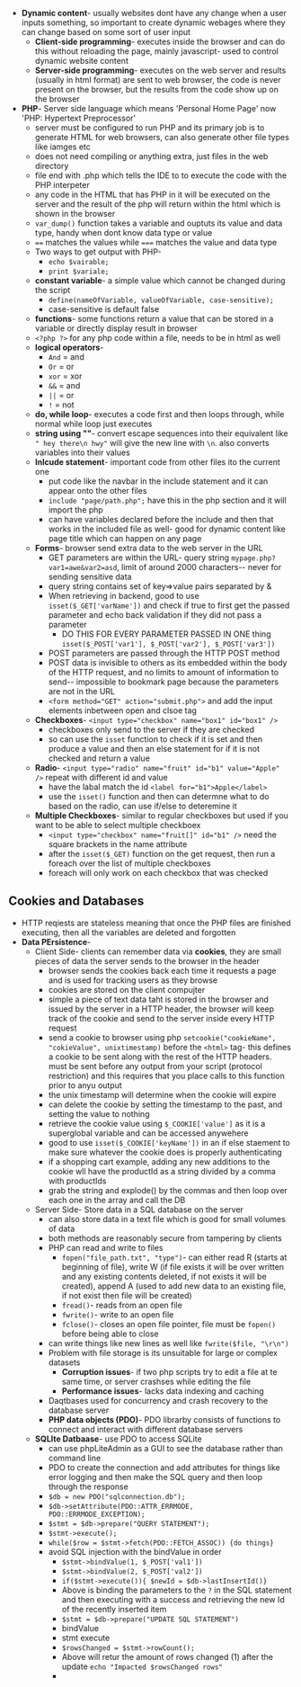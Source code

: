 -   **Dynamic content**- usually websites dont have any change when a user inputs something, so important to create dynamic webages where they can change based on some sort of user input
    -   **Client-side programming**- executes inside the browser and can do this without reloading the page, mainly javascript- used to control dynamic website content
    -   **Server-side programming**- executes on the web server and results (usually in html format) are sent to web browser, the code is never present on the browser, but the results from the code show up on the browser
-   **PHP**- Server side language which means 'Personal Home Page' now 'PHP: Hypertext Preprocessor'
    -   server must be configured to run PHP and its primary job is to generate HTML for web browsers, can also generate other file types like iamges etc
    -   does not need compiling or anything extra, just files in the web directory
    -   file end with .php which tells the IDE to to execute the code with the PHP interpeter
    -   any code in the HTML that has PHP in it will be executed on the server and the result of the php will return within the html which is shown in the browser
    -   `var_dump()` function takes a variable and ouptuts its value and data type, handy when dont know data type or value
    -   `==` matches the values while `===` matches the value and data type
    -   Two ways to get output with PHP-
        -   `echo $vairable;`
        -   `print $variale;`
    -   **constant variable**- a simple value which cannot be changed during the script
        -   `define(nameOfVariable, valueOfVariable, case-sensitive);`
        -   case-sensitive is default false
    -   **functions**- some functions return a value that can be stored in a variable or directly display result in browser
    -   `<?php ?>` for any php code within a file, needs to be in html as well
    -   **logical operators**-
        -   `And` = and
        -   `Or` = or
        -   `xor` = xor
        -   `&&` = and
        -   `||` = or
        -   `!` = not
    -   **do, while loop**- executes a code first and then loops through, while normal while loop just executes
    -   **string using ""**- convert escape sequences into their equivalent like `" hey there\n hwy"` will give the new line with `\n`. also converts variables into their values
    -   **Inlcude statement**- important code from other files ito the current one
        -   put code like the navbar in the include statement and it can appear onto the other files
        -   `include "page/path.php";` have this in the php section and it will import the php
        -   can have variables declared before the include and then that works in the included file as well- good for dynamic content like page title which can happen on any page
    -   **Forms**- browser send extra data to the web server in the URL
        -   GET parameters are within the URL- query string `mypage.php?var1=awe&var2=asd`, limit of around 2000 characters-- never for sending sensitive data
        -   query string contains set of key=>value pairs separated by &
        -   When retrieving in backend, good to use `isset($_GET['varName'])` and check if true to first get the passed parameter and echo back validation if they did not pass a parameter
	        - DO THIS FOR EVERY PARAMETER PASSED IN ONE thing `isset($_POST['var1'], $_POST['var2'], $_POST['var3'])`
        -   POST parameters are passed through the HTTP POST method
        -   POST data is invisible to others as its embedded within the body of the HTTP request, and no limits to amount of information to send-- impossible to bookmark page because the parameters are not in the URL
        -   `<form method="GET" action="submit.php">` and add the input elements inbetween open and clsoe tag
	- **Checkboxes**- `<input type="checkbox" name="box1" id="box1" />`
		- checkboxes only send to the server if they are checked
		- so can use the `isset` function to check if it is set and then produce a value and then an else statement for if it is not checked and return a value
	- **Radio**- `<input type="radio" name="fruit" id="b1" value="Apple" />` repeat with different id and value
		- have the labal match the id `<label for="b1">Apple</label>`
		- use the `isset()` function and then can determne what to do based on the radio, can use if/else to deteremine it
	- **Multiple Checkboxes**- similar to regular checkboxes but used if you want to be able to select multiple checkboex
		- `<input type="checkbox" name="fruit[]" id="b1" />` need the square brackets in the name attribute
		- after the `isset($_GET)` function on the get request, then run a foreach over the list of multiple checkboxes
		- foreach will only work on each checkbox that was checked
## Cookies and Databases
- HTTP reqiests are stateless meaning that once the PHP files are finished executing, then all the variables are deleted and forgotten
- **Data PErsistence**-
	- Client Side- clients can remember data via **cookies**, they are small pieces of data the server sends to the browser in the header
		- browser sends the cookies back each time it requests a page and is used for tracking users as they browse
		- cookies are stored on the client compujter
		- simple a piece of text data taht is stored in the browser and issued by the server in a HTTP header, the browser will keep track of the cookie and send to the server inside every HTTP request
		- send a cookie to browser using php `setcookie("cookieName", "cokieValue", unixtimestamp)` before the `<html>` tag- this defines a cookie to be sent along with the rest of the HTTP headers. must be sent before any output from your script (protocol restriction) and this requires that you place calls to this function prior to anyu output
		- the unix timestamp will determine when the cookie will expire
		- can delete the cookie by setting the timestamp to the past, and setting the value to nothing
		- retrieve the cookie value using `$_COOKIE['value']` as it is a superglobal variable and can be accessed anywehere
		- good to use `isset($_COOKIE['keyName'])` in an if else staement to make sure whatever the cookie does is properly authenticating
		- if a shopping cart example, adding any new additions to the cookie wll have the productId as a string divided by a comma with productIds
		- grab the string and explode() by the commas and then loop over each one in the array and call the DB
	- Server Side- Store data in a SQL database on the server
		- can also store data in a text file which is good for small volumes of data
		- both methods are reasonably secure from tampering by clients
		- PHP can read and write to files
			- `fopen("file_path.txt", "type")`- can either read R (starts at beginning of file), write W (if file exists it will be over written and any existing contents deleted, if not exists it will be created), append A (used to add new data to an existing file, if not exist then file will be created)
			- `fread()`- reads from an open file
			- `fwrite()`- write to an open file
			- `fclose()`- closes an open file pointer, file must be `fopen()` before being able to close
		- can write things like new lines as well like `fwrite($file, "\r\n")`
		- Problem with file storage is its unsuitable for large or complex datasets
			- **Corruption issues**- if two php scripts try to edit a file at te same time, or server crashses while editing the file
			- **Performance issues**- lacks data indexing and caching
		- Daqtbases used for concurrency and crash recovery to the database server
		- **PHP data objects (PDO)**- PDO librarby consists of functions to connect and interact with different database servers
	- **SQLIte Datbaase**- use PDO to access SQLite
		- can use phpLiteAdmin as a GUI to see the database rather than command line
		- PDO to create the connection and add attributes for things like error logging and then make the SQL query and then loop through the response
		- `$db = new PDO("sqlconnection.db");`
		- `$db->setAttribute(PDO::ATTR_ERRMODE, PDO::ERRMODE_EXCEPTION);`
		- `$stmt = $db->prepare("QUERY STATEMENT");`
		- `$stmt->execute();`
		- `while($row = $stmt->fetch(PDO::FETCH_ASSOC)) {do things}`
		- avoid SQL injection with the bindValue in order
			- `$stmt->bindValue(1, $_POST['val1'])`
			- `$stmt->bindValue(2, $_POST['val2'])`
			- `if($stmt->execute()){ $newId = $db->lastInsertId()}`
			- Above is binding the parameters to the `?` in the SQL statement and then executing with a success and retrieving the new Id of the recently inserted item
			- `$stmt = $db->prepare("UPDATE SQL STATEMENT")`
			- bindValue 
			- stmt execute
			- `$rowsChanged = $stmt->rowCount();`
			- Above will retur the amount of rows changed (1) after the update `echo "Impacted $rowsChanged rows"`
			- 